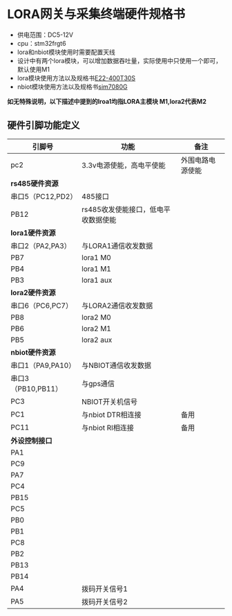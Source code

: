 # LORA网关与采集终端硬件规格书
* 供电范围：DC5-12V
* cpu：stm32frgt6
* lora和nbiot模块使用时需要配置天线
* 设计中有两个lora模块，可以增加数据吞吐量，实际使用中只使用一个即可，默认使用M1
* lora模块使用方法以及规格书[E22-400T30S](http://www.ebyte.com/data-download.aspx?id=441&pid=33#load)
* nbiot模块使用方法以及规格书[sim7080G](https://cn.simcom.com/product/SIM7080G.html)

 **如无特殊说明，以下描述中提到的lroa1均指LORA主模块 M1,lora2代表M2**
 
## 硬件引脚功能定义
|引脚号|功能|备注|
|---|---|---|
|pc2|3.3v电源使能，高电平使能|外围电路电源使能|
|**rs485硬件资源**|||
|串口5（PC12,PD2）|485接口||
|PB12|rs485收发使能接口，低电平收数据使能||
|**lora1硬件资源**|||
|串口2（PA2,PA3）|与LORA1通信收发数据||
|PB7|lora1 M0||
|PB4|lora1 M1||
|PB3|lora1 aux||
|**lora2硬件资源**|||
|串口6（PC6,PC7）|与LORA2通信收发数据||
|PB8|lora2 M0||
|PB6|lora2 M1||
|PB5|lora2 aux||
|**nbiot硬件资源**|||
|串口1（PA9,PA10）|与NBIOT通信收发数据||
|串口3（PB10,PB11）|与gps通信||
|PC3|NBIOT开关机信号|
|PC1|与nbiot DTR相连接|备用|
|PC11|与nbiot RI相连接|备用|
|**外设控制接口**|||
|PA1|||
|PC9|||
|PA7|||
|PC4|||
|PB15|||
|PC5|||
|PB0|||
|PB1|||
|PC8|||
|PB2|||
|PB13|||
|PB14|||
|PA4|拨码开关信号1||
|PA5|拨码开关信号2||
